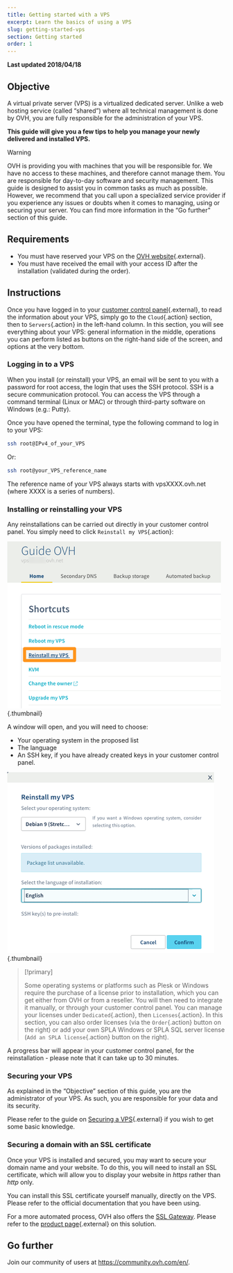 ```yaml
---
title: Getting started with a VPS
excerpt: Learn the basics of using a VPS
slug: getting-started-vps
section: Getting started
order: 1
---
```


**Last updated 2018/04/18**
 
## Objective

A virtual private server (VPS) is a virtualized dedicated server. Unlike a web hosting service (called “shared”) where all technical management is done by OVH, you are fully responsible for the administration of your VPS.

**This guide will give you a few tips to help you manage your newly delivered and installed VPS.**


> [!warning]
>
> OVH is providing you with machines that you will be responsible for. We have no access to these machines, and therefore cannot manage them. You are responsible for day-to-day software and security management. This guide is designed to assist you in common tasks as much as possible. However, we recommend that you call upon a specialized service provider if you experience any issues or doubts when it comes to managing, using or securing your server. You can find more information in the “Go further” section of this guide.
> 


## Requirements

- You must have reserved your VPS on the [OVH website](https://www.ovh.com/ca/en/vps/){.external}.
- You must have received the email with your access ID after the installation (validated during the order).


## Instructions

Once you have logged in to your  [customer control panel](https://ca.ovh.com/auth/?action=gotomanager){.external}, to read the information about your VPS, simply go to the `Cloud`{.action} section, then to `Servers`{.action} in the left-hand column. In this section, you will see everything about your VPS: general information in the middle, operations you can perform listed as buttons on the right-hand side of the screen, and options at the very bottom.

### Logging in to a VPS

When you install (or reinstall) your VPS, an email will be sent to you with a password for root access, the login that uses the SSH protocol. SSH is a secure communication protocol. You can access the VPS through a command terminal (Linux or MAC) or through third-party software on Windows (e.g.: Putty).

Once you have opened the terminal, type the following command to log in to your VPS:

```sh
ssh root@IPv4_of_your_VPS
```

Or:

```sh
ssh root@your_VPS_reference_name
```

The reference name of your VPS always starts with vpsXXXX.ovh.net (where XXXX is a series of numbers).


### Installing or reinstalling your VPS

Any reinstallations can be carried out directly in your customer control panel. You simply need to click `Reinstall my VPS`{.action}:

![Reinstalling the VPS](images/reinstall_manager.png){.thumbnail}

A window will open, and you will need to choose:

- Your operating system in the proposed list
- The language
- An SSH key, if you have already created keys in your customer control panel.


![Reinstallation menu](images/reinstall_menu.png){.thumbnail}

> [!primary]
>
> Some operating systems or platforms such as Plesk or Windows require the purchase of a license prior to installation, which you can get either from OVH or from a reseller. You will then need to integrate it manually, or through your customer control panel. You can manage your licenses under `Dedicated`{.action}, then `Licenses`{.action}.
In this section, you can also order licenses (via the `Order`{.action} button on the right) or add your own SPLA Windows or SPLA SQL server license (`Add an SPLA license`{.action} button on the right).
> 

A progress bar will appear in your customer control panel, for the reinstallation - please note that it can take up to 30 minutes.


### Securing your VPS

As explained in the “Objective” section of this guide, you are the administrator of your VPS. As such, you are responsible for your data and its security.

Please refer to the guide on [Securing a VPS](https://docs.ovh.com/ca/en/vps/tips-for-securing-a-vps/){.external} if you wish to get some basic knowledge.


### Securing a domain with an SSL certificate

Once your VPS is installed and secured, you may want to secure your domain name and your website. To do this, you will need to install an SSL certificate, which will allow you to display your website in *https* rather than *http* only.

You can install this SSL certificate yourself manually, directly on the VPS. Please refer to the official documentation that you have been using.

For a more automated process, OVH also offers the [SSL Gateway](https://www.ovh.com/ca/en/ssl-gateway/). Please refer to the [product page](https://www.ovh.com/ca/en/ssl-gateway/){.external} on this solution.

## Go further

Join our community of users at <https://community.ovh.com/en/>.